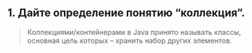 ## 1. Дайте определение понятию “коллекция”.
>Коллекциями/контейнерами в Java принято называть классы, основная цель которых – хранить набор других элементов.
